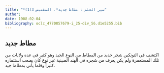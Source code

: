 ```yaml
---
title: "*سير العلم : مطاط جديد*. المقتبس 3(1)"
author: 
date: 1908-02-04
bibliography: oclc_4770057679-i_25-div_56.d1e5255.bib
---
```




##  مطاط جديد 


 اكتشف في التونكين شجر جديد من المطاط من النوع الجيد وهو كثير في عدة ولايات من تلك المستعمرة ولم يكن يعرف من شجره في الهند الصينية غير نوع كان يصعب استثماره كثيراً وقلما يأتي بمطاط جيد. 
